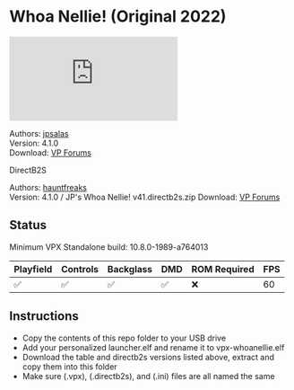 # Whoa Nellie! (Original 2022)

![Table Preview](https://www.vpforums.org/index.php?app=downloads&module=display&section=screenshot&record=113527&id=16889&full=1)

Authors: [jpsalas](https://www.vpforums.org/index.php?showuser=277)  
Version: 4.1.0  
Download: [VP Forums](https://www.vpforums.org/index.php?app=downloads&showfile=16889)

DirectB2S

Authors: [hauntfreaks](https://www.vpforums.org/index.php?showuser=73849)  
Version: 4.1.0 / JP's Whoa Nellie! v41.directb2s.zip
Download: [VP Forums](https://www.vpforums.org/index.php?app=downloads&showfile=16889)

## Status 

Minimum VPX Standalone build: 10.8.0-1989-a764013

| Playfield | Controls | Backglass | DMD | ROM Required | FPS | 
|-----------|----------|-----------|-----|--------------|-----|
| :white_check_mark: | :white_check_mark: | :white_check_mark: | :white_check_mark: | :x: | 60 |

## Instructions

- Copy the contents of this repo folder to your USB drive
- Add your personalized launcher.elf and rename it to vpx-whoanellie.elf
- Download the table and directb2s versions listed above, extract and copy them into this folder
- Make sure (.vpx), (.directb2s), and (.ini) files are all named the same
